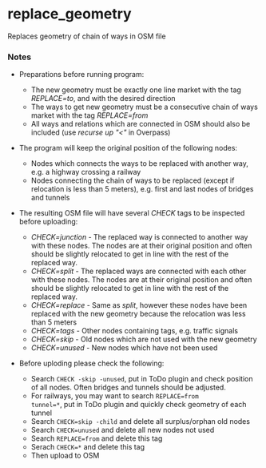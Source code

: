 # replace_geometry
Replaces geometry of chain of ways in OSM file

### Notes ###

* Preparations before running program:
  * The new geometry must be exactly one line market with the tag _REPLACE=to_, and with the desired direction
  * The ways to get new geometry must be a consecutive chain of ways market with the tag _REPLACE=from_
  * All ways and relations which are connected in OSM should also be included (use _recurse up "<"_ in Overpass)

* The program will keep the original position of the following nodes:
  * Nodes which connects the ways to be replaced with another way, e.g. a highway crossing a railway
  * Nodes connecting the chain of ways to be replaced (except if relocation is less than 5 meters), e.g. first and last nodes of bridges and tunnels

* The resulting OSM file will have several _CHECK_ tags to be inspected before uploading:
  * _CHECK=junction_ - The replaced way is connected to another way with these nodes. The nodes are at their original position and often should be slightly relocated to get in line with the rest of the replaced way.
  * _CHECK=split_ - The replaced ways are connected with each other with these nodes. The nodes are at their original position and often should be slightly relocated to get in line with the rest of the replaced way.
  * _CHECK=replace_ - Same as _split_, however these nodes have been replaced with the new geometry because the relocation was less than 5 meters
  * _CHECK=tags_ - Other nodes containing tags, e.g. traffic signals
  * _CHECK=skip_ - Old nodes which are not used with the new geometry
  * _CHECK=unused_ - New nodes which have not been used
  
* Before uploding please check the following:
  * Search <code>CHECK -skip -unused</code>, put in ToDo plugin and check position of all nodes. Often bridges and tunnels should be adjusted.
  * For railways, you may want to search <code>REPLACE=from tunnel=*</code>, put in ToDo plugin and quickly check geometry of each tunnel
  * Search <code>CHECK=skip -child</code> and delete all surplus/orphan old nodes
  * Search <code>CHECK=unused</code> and delete all new nodes not used
  * Search <code>REPLACE=from</code> and delete this tag
  * Serach <code>CHECK=*</code> and delete this tag
  * Then upload to OSM
